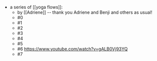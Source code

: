 - a series of [[yoga flows]]:
  - by [[Adriene]] -- thank you Adriene and Benji and others as usual!
  - #0
  - #1
  - #2
  - #3
  - #4
  - #5
  - #6 https://www.youtube.com/watch?v=gALB0Vj93YQ
  - #7
